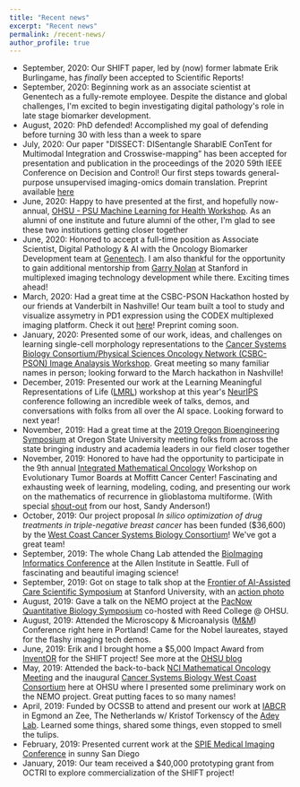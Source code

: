 ```yaml
---
title: "Recent news"
excerpt: "Recent news"
permalink: /recent-news/
author_profile: true
---
```


- September, 2020: Our SHIFT paper, led by (now) former labmate Erik Burlingame, has *finally* been accepted to Scientific Reports!  
- September, 2020: Beginning work as an associate scientist at Genentech as a fully-remote employee. Despite the distance and global challenges, I'm excited to begin investigating digital pathology's role in late stage biomarker development. 
- August, 2020: PhD defended! Accomplished my goal of defending before turning 30 with less than a week to spare
- July, 2020: Our paper "DISSECT: DISentangle SharablE ConTent for Multimodal Integration and Crosswise-mapping” has been accepted for presentation and publication in the proceedings of the 2020 59th IEEE Conference on Decision and Control! Our first steps towards general-purpose unsupervised imaging-omics domain translation. Preprint available [here](https://www.biorxiv.org/content/10.1101/2020.09.04.283234v1)
- June, 2020: Happy to have presented at the first, and hopefully now-annual, [OHSU - PSU Machine Learning for Health Workshop](http://www.pi4cs.org/mlhworkshop). As an alumni of one institute and future alumni of the other, I'm glad to see these two institutions getting closer together
- June, 2020: Honored to accept a full-time position as Associate Scientist, Digital Pathology & AI with the Oncology Biomarker Development team at [Genentech](https://www.gene.com/). I am also thankful for the opportunity to gain additional mentorship from [Garry Nolan](https://web.stanford.edu/group/nolan/) at Stanford in multiplexed imaging technology development while there. Exciting times ahead! 
- March, 2020: Had a great time at the CSBC-PSON Hackathon hosted by our friends at Vanderbilt in Nashville! Our team built a tool to study and visualize assymetry in PD1 expression using the CODEX multiplexed imaging platform. Check it out [here](https://github.com/IAWG-CSBC-PSON/pd1-asymmetry)! Preprint coming soon.
- January, 2020: Presented some of our work, ideas, and challenges on learning single-cell morphology representations to the [Cancer Systems Biology Consortium/Physical Sciences Oncology Network (CSBC-PSON) Image Analaysis Workshop](https://www.synapse.org/#!Synapse:syn20646053). Great meeting so many familiar names in person; looking forward to the March hackathon in Nashville!
- December, 2019: Presented our work at the Learning Meaningful Representations of Life ([LMRL](https://lmrl-bio.github.io/)) workshop at this year's [NeurIPS](https://neurips.cc/) conference following an incredible week of talks, demos, and conversations with folks from all over the AI space. Looking forward to next year!
- November, 2019: Had a great time at the [2019 Oregon Bioengineering Symposium](https://blogs.oregonstate.edu/bioengineering/) at Oregon State University meeting folks from across the state bringing industry and academia leaders in our field closer together
- November, 2019: Honored to have had the opportunity to participate in the 9th annual [Integrated Mathematical Oncology](http://labpages.moffitt.org/imo/) Workshop on Evolutionary Tumor Boards at Moffitt Cancer Center! Fascinating and exhausting week of learning, modeling, coding, and presenting our work on the mathematics of recurrence in glioblastoma multiforme. (With special [shout-out](https://twitter.com/ara_anderson/status/1192819406474272768) from our host, Sandy Anderson!)
- October, 2019: Our project proposal *In silico optimization of drug treatments in triple-negative breast cancer* has been funded ($36,600) by the [West Coast Cancer Systems Biology Consortium](https://csbconsortium.org/news/inaugural-cancer-systems-biology-consortium-west-coast-symposium/)! We've got a great team!
- September, 2019: The whole Chang Lab attended the [BioImaging Informatics Conference](https://alleninstitute.org/events-training/bioimage-informatics-2019/) at the Allen Institute in Seattle. Full of fascinating and beautiful imaging science!
- September, 2019: Got on stage to talk shop at the [Frontier of AI-Assisted Care Scientific Symposium](http://med.stanford.edu/frontierofaicare/abstract.html) at Stanford University, with an [action photo](https://www.flickr.com/photos/184699232@N04/48804546867/in/album-72157711087671666/)
- August, 2019: Gave a talk on the NEMO project at the [PacNow Quantitative Biology Symposium](https://sites.google.com/site/pacnowqb/home) co-hosted with Reed College @ OHSU. 
- August, 2019: Attended the Microscopy & Microanalysis ([M&M](https://www.microscopy.org/MandM/2019/)) Conference right here in Portland! Came for the Nobel laureates, stayed for the flashy imaging tech demos.
- June, 2019: Erik and I brought home a $5,000 Impact Award from [InventOR](https://www.inventoregon.org/post/ohsu-team-shifting-perspective-on-disease-detection-with-ai) for the SHIFT project! See more at the [OHSU blog](https://blogs.ohsu.edu/researchnews/2019/09/19/future-of-digital-pathology-leaps-ahead-with-ai-student-project/) 
- May, 2019: Attended the back-to-back [NCI Mathematical Oncology Meeting](https://www.ohsu.edu/spatial-systems-biomedicine-center/m2ch-center-cancer-systems-biology-mathonc-workshop) and the inaugural [Cancer Systems Biology West Coast Consortium](https://csbconsortium.org/event/inaugural-cancer-systems-biology-consortium-west-coast-symposium/) here at OHSU where I presented some preliminary work on the NEMO project. Great putting faces to so many names!
- April, 2019: Funded by OCSSB to attend and present our work at [IABCR](https://www.iabcr.net/) in Egmond an Zee, The Netherlands w/ Kristof Torkenscy of the [Adey Lab](https://adeylab.org/). Learned some things, shared some things, even stopped to smell the tulips.
- February, 2019: Presented current work at the [SPIE Medical Imaging Conference](https://www.spie.org/conferences-and-exhibitions/past-conferences-and-exhibitions/medical-imaging-2019?SSO=1) in sunny San Diego
- January, 2019: Our team received a $40,000 prototyping grant from OCTRI to explore commercialization of the SHIFT project!
